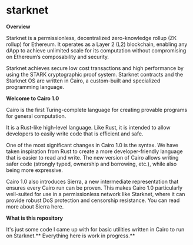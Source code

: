 # starknet

**Overview**

Starknet is a permissionless, decentralized zero-knowledge rollup (ZK rollup) for Ethereum. It operates as a Layer 2 (L2) blockchain, enabling any dApp to achieve unlimited scale for its computation without compromising on Ethereum’s composability and security.

Starknet achieves secure low cost transactions and high performance by using the STARK cryptographic proof system. Starknet contracts and the Starknet OS are written in Cairo, a custom-built and specialized programming language.

**Welcome to Cairo 1.0**

Cairo is the first Turing-complete language for creating provable programs for general computation.

It is a Rust-like high-level language. Like Rust, it is intended to allow developers to easily write code that is efficient and safe.

One of the most significant changes in Cairo 1.0 is the syntax. We have taken inspiration from Rust to create a more developer-friendly language that is easier to read and write. The new version of Cairo allows writing safer code (strongly typed, ownership and borrowing, etc.), while also being more expressive.

Cairo 1.0 also introduces Sierra, a new intermediate representation that ensures every Cairo run can be proven. This makes Cairo 1.0 particularly well-suited for use in a permissionless network like Starknet, where it can provide robust DoS protection and censorship resistance. You can read more about Sierra here.

**What is this repository**

It's just some code I came up with for basic utilities written in Cairo to run on Starknet.** Everything here is work in progress.**

